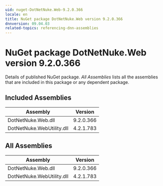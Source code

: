 ```yaml
---
uid: nuget-DotNetNuke.Web-9.2.0.366
locale: en
title: NuGet package DotNetNuke.Web version 9.2.0.366
dnnversion: 09.04.03
related-topics: referencing-dnn-assemblies
---
```


# NuGet package DotNetNuke.Web version 9.2.0.366
Details of published NuGet package.
*All Assemblies* lists all the assemblies that are included in this package or any dependent package.

## Included Assemblies

|Assembly|Version|
|---|---|
|DotNetNuke.Web.dll|9.2.0.366|
|DotNetNuke.WebUtility.dll|4.2.1.783|

## All Assemblies

|Assembly|Version|
|---|---|
|DotNetNuke.Web.dll|9.2.0.366|
|DotNetNuke.WebUtility.dll|4.2.1.783|

